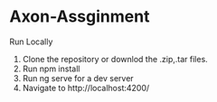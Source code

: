 # Axon-Assginment
Run Locally
1. Clone the repository or downlod the .zip,.tar files.
2. Run npm install
3. Run ng serve for a dev server
4. Navigate to http://localhost:4200/
